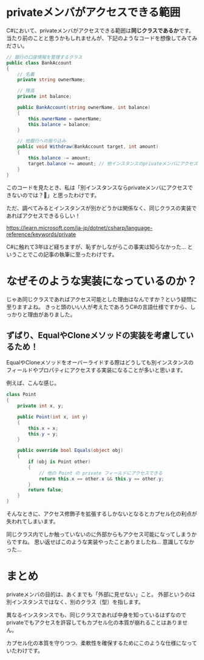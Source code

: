 # privateメンバがアクセスできる範囲
C#において、privateメンバがアクセスできる範囲は**同じクラスであるか**です。
当たり前のことと思うかもしれませんが、下記のようなコードを想像してみてみださい。

```c#
// 銀行の口座情報を管理するクラス
public class BankAccount
{
    // 名義
    private string ownerName;

    // 残高
    private int balance;

    public BankAccount(string ownerName, int balance)
    {
        this.ownerName = ownerName;
        this.balance = balance;
    }

    // 他銀行への振り込み
    public void Withdraw(BankAccount target, int amount)
    {
        this.balance -= amount;
        target.balance += amount; // 他インスタンスのprivateメンバにアクセスしている
    }
}
```

このコードを見たとき、私は「別インスタンスならprivateメンバにアクセスできないのでは？🤔」と思ったわけです。

ただ、調べてみるとインスタンスが別かどうかは関係なく、同じクラスの実装であればアクセスできるらしい！

https://learn.microsoft.com/ja-jp/dotnet/csharp/language-reference/keywords/private

C#に触れて3年ほど経ちますが、恥ずかしながらこの事実は知らなかった…
ということでこの記事の執筆に至ったわけです。

# なぜそのような実装になっているのか？
じゃあ同じクラスであればアクセス可能とした理由はなんですか？という疑問に至りますよね。
きっと頭のいい人が考えたであろうC#の言語仕様ですから、しっかりと理由がありました。

## ずばり、EqualやCloneメソッドの実装を考慮しているため！
EqualやCloneメソッドをオーバーライドする際はどうしても別インスタンスのフィールドやプロパティにアクセスする実装になることが多いと思います。

例えば、こんな感じ。
```c#
class Point
{
    private int x, y;

    public Point(int x, int y)
    {
        this.x = x;
        this.y = y;
    }

    public override bool Equals(object obj)
    {
        if (obj is Point other)
        {
            // 他の Point の private フィールドにアクセスできる
            return this.x == other.x && this.y == other.y;
        }
        return false;
    }
}
```

そんなときに、アクセス修飾子を拡張するしかないとなるとカプセル化の利点が失われてしまいます。

同じクラス内でしか触っていないのに外部からもアクセス可能になってしまうからですね。
思い返せばこのような実装やったことありましたね… 意識してなかった…

# まとめ
privateメンバの目的は、あくまでも「外部に見せない」こと。
外部というのは別インスタンスではなく、別のクラス（型）を指します。

異なるインスタンスでも、同じクラスであれば中身を知っているはずなのでprivateでもアクセスを許容してもカプセル化の本質が崩れることはありません。

カプセル化の本質を守りつつ、柔軟性を確保するためにこのような仕様になっていたわけです。


